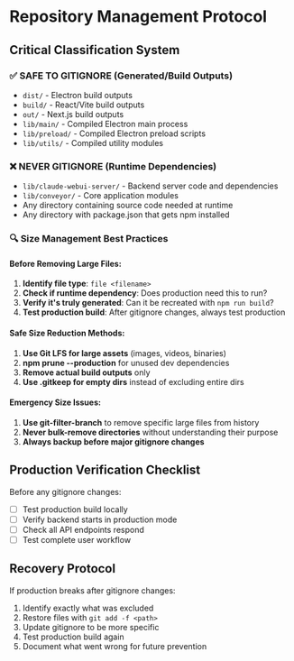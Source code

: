 # Repository Management Protocol

## Critical Classification System

### ✅ SAFE TO GITIGNORE (Generated/Build Outputs)
- `dist/` - Electron build outputs
- `build/` - React/Vite build outputs
- `out/` - Next.js build outputs
- `lib/main/` - Compiled Electron main process
- `lib/preload/` - Compiled Electron preload scripts
- `lib/utils/` - Compiled utility modules

### ❌ NEVER GITIGNORE (Runtime Dependencies)
- `lib/claude-webui-server/` - Backend server code and dependencies
- `lib/conveyor/` - Core application modules
- Any directory containing source code needed at runtime
- Any directory with package.json that gets npm installed

### 🔍 Size Management Best Practices

#### Before Removing Large Files:
1. **Identify file type**: `file <filename>`
2. **Check if runtime dependency**: Does production need this to run?
3. **Verify it's truly generated**: Can it be recreated with `npm run build`?
4. **Test production build**: After gitignore changes, always test production

#### Safe Size Reduction Methods:
1. **Use Git LFS for large assets** (images, videos, binaries)
2. **npm prune --production** for unused dev dependencies
3. **Remove actual build outputs** only
4. **Use .gitkeep for empty dirs** instead of excluding entire dirs

#### Emergency Size Issues:
1. **Use git-filter-branch** to remove specific large files from history
2. **Never bulk-remove directories** without understanding their purpose
3. **Always backup before major gitignore changes**

## Production Verification Checklist

Before any gitignore changes:
- [ ] Test production build locally
- [ ] Verify backend starts in production mode
- [ ] Check all API endpoints respond
- [ ] Test complete user workflow

## Recovery Protocol

If production breaks after gitignore changes:
1. Identify exactly what was excluded
2. Restore files with `git add -f <path>`
3. Update gitignore to be more specific
4. Test production build again
5. Document what went wrong for future prevention